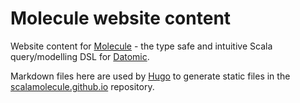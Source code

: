 # Molecule website content

Website content for [Molecule](http://scalamolecule.org) - the type safe and intuitive Scala query/modelling DSL for 
[Datomic](http://www.datomic.com).

Markdown files here are used by [Hugo](http://gohugo.io) to generate static files in the [scalamolecule.github.io](https://github.com/scalamolecule/scalamolecule.github.io) repository.
